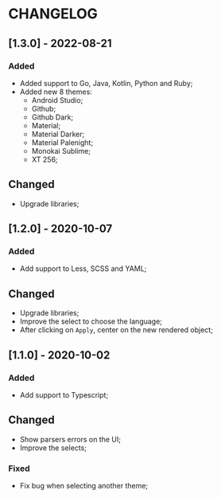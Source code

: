 # CHANGELOG

## [1.3.0] - 2022-08-21

### Added

- Added support to Go, Java, Kotlin, Python and Ruby;
- Added new 8 themes:
  - Android Studio;
  - Github;
  - Github Dark;
  - Material;
  - Material Darker;
  - Material Palenight;
  - Monokai Sublime;
  - XT 256;

## Changed

- Upgrade libraries;

## [1.2.0] - 2020-10-07

### Added

- Add support to Less, SCSS and YAML;

## Changed

- Upgrade libraries;
- Improve the select to choose the language;
- After clicking on `Apply`, center on the new rendered object;

## [1.1.0] - 2020-10-02

### Added

- Add support to Typescript;

## Changed

- Show parsers errors on the UI;
- Improve the selects;

### Fixed

- Fix bug when selecting another theme;
